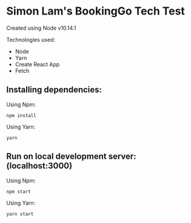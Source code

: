 # Simon Lam's BookingGo Tech Test

Created using Node v10.14.1

Technologies used:
- Node
- Yarn
- Create React App
- Fetch

## Installing dependencies:

Using Npm:
```
npm install
```

Using Yarn:
```
yarn
```

## Run on local development server: (localhost:3000)
Using Npm:
```
npm start
```

Using Yarn:
```
yarn start
```